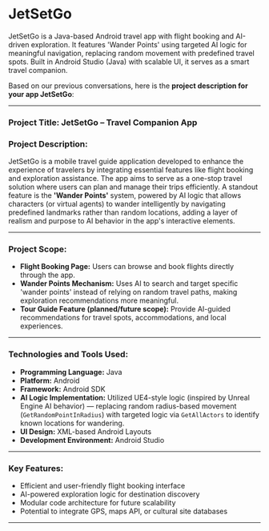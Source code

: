 # JetSetGo
JetSetGo is a Java-based Android travel app with flight booking and AI-driven exploration. It features 'Wander Points' using targeted AI logic for meaningful navigation, replacing random movement with predefined travel spots. Built in Android Studio (Java) with scalable UI, it serves as a smart travel companion.

Based on our previous conversations, here is the **project description for your app JetSetGo**:

---

### **Project Title:** JetSetGo – Travel Companion App

### **Project Description:**

JetSetGo is a mobile travel guide application developed to enhance the experience of travelers by integrating essential features like flight booking and exploration assistance. The app aims to serve as a one-stop travel solution where users can plan and manage their trips efficiently. A standout feature is the **'Wander Points'** system, powered by AI logic that allows characters (or virtual agents) to wander intelligently by navigating predefined landmarks rather than random locations, adding a layer of realism and purpose to AI behavior in the app's interactive elements.

---

### **Project Scope:**

* **Flight Booking Page:** Users can browse and book flights directly through the app.
* **Wander Points Mechanism:** Uses AI to search and target specific 'wander points' instead of relying on random travel paths, making exploration recommendations more meaningful.
* **Tour Guide Feature (planned/future scope):** Provide AI-guided recommendations for travel spots, accommodations, and local experiences.

---

### **Technologies and Tools Used:**

* **Programming Language:** Java
* **Platform:** Android
* **Framework:** Android SDK
* **AI Logic Implementation:** Utilized UE4-style logic (inspired by Unreal Engine AI behavior) — replacing random radius-based movement (`GetRandomPointInRadius`) with targeted logic via `GetAllActors` to identify known locations for wandering.
* **UI Design:** XML-based Android Layouts
* **Development Environment:** Android Studio

---

### **Key Features:**

* Efficient and user-friendly flight booking interface
* AI-powered exploration logic for destination discovery
* Modular code architecture for future scalability
* Potential to integrate GPS, maps API, or cultural site databases

---

